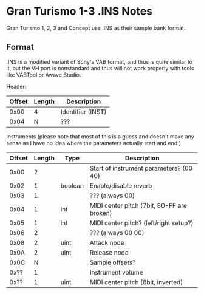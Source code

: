 Gran Turismo 1-3 .INS Notes
===========================
Gran Turismo 1, 2, 3 and Concept use .INS as their sample bank format. 

Format
------

.INS is a modified variant of Sony's VAB format, and thus is quite similar to it, but the VH part is nonstandard and thus will not work properly with tools like VABTool or Awave Studio.

Header:

|Offset|Length|Description      |
|------|------|-----------------|
|  0x00|     4|Identifier (INST)|
|  0x04|     N|???              |

Instruments (please note that most of this is a guess and doesn't make any sense as I have no idea where the parameters actually start and end:)

|Offset|Length|Type   |Description                               |
|------|------|-------|------------------------------------------|
|  0x00|     2|       |Start of instrument parameters? (00 40)   |
|  0x02|     1|boolean|Enable/disable reverb                     |
|  0x03|     1|       |??? (always 00)                           |
|  0x04|     1|int    |MIDI center pitch (7bit, 80-FF are broken)|
|  0x05|     1|int    |MIDI center pitch? (left/right setup?)    |
|  0x06|     2|       |??? (always 00 00)                        |
|  0x08|     2|uint   |Attack node                               |
|  0x0A|     2|uint   |Release node                              |
|  0x0C|     N|       |Sample offsets?                           |        
|  0x??|     1|       |Instrument volume                         |
|  0x??|     1|uint   |MIDI center pitch (8bit, inverted)        |
